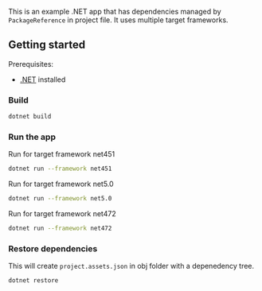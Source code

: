 This is an example .NET app that has dependencies managed by `PackageReference` in project file. It uses multiple target frameworks.

## Getting started

Prerequisites:

- [.NET](https://dotnet.microsoft.com/download) installed

### Build

```bash
dotnet build
```

### Run the app

Run for target framework net451

```bash
dotnet run --framework net451
```

Run for target framework net5.0

```bash
dotnet run --framework net5.0
```

Run for target framework net472

```bash
dotnet run --framework net472
```

### Restore dependencies

This will create `project.assets.json` in obj folder with a depenedency tree.

```bash
dotnet restore
```

